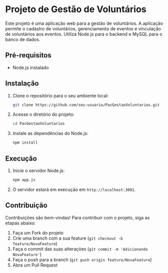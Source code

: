# Projeto de Gestão de Voluntários
Este projeto é uma aplicação web para a gestão de voluntários. A aplicação permite o cadastro de voluntários, gerenciamento de eventos e vinculação de voluntários aos eventos. Utiliza Node.js para o backend e MySQL para o banco de dados.

## Pré-requisitos
- Node.js instalado

## Instalação
1. Clone o repositório para o seu ambiente local:
   ```bash
   git clone https://github.com/seu-usuario/PacGestaoVoluntarios.git
   ```

2. Acesse o diretório do projeto:
   ```bash
   cd PacGestaoVoluntarios
   ```

3. Instale as dependências do Node.js:
   ```bash
   npm install
   ```
   
## Execução
1. Inicie o servidor Node.js:
   ```bash
   npm app.js
   ```

2. O servidor estará em execução em `http://localhost:3001`.

## Contribuição
Contribuições são bem-vindas! Para contribuir com o projeto, siga as etapas abaixo:
1. Faça um Fork do projeto
2. Crie uma branch com a sua feature (`git checkout -b feature/NovaFeature`)
3. Faça o commit das suas alterações (`git commit -m 'Adicionando NovaFeature'`)
4. Faça o push para a branch (`git push origin feature/NovaFeature`)
5. Abra um Pull Request
